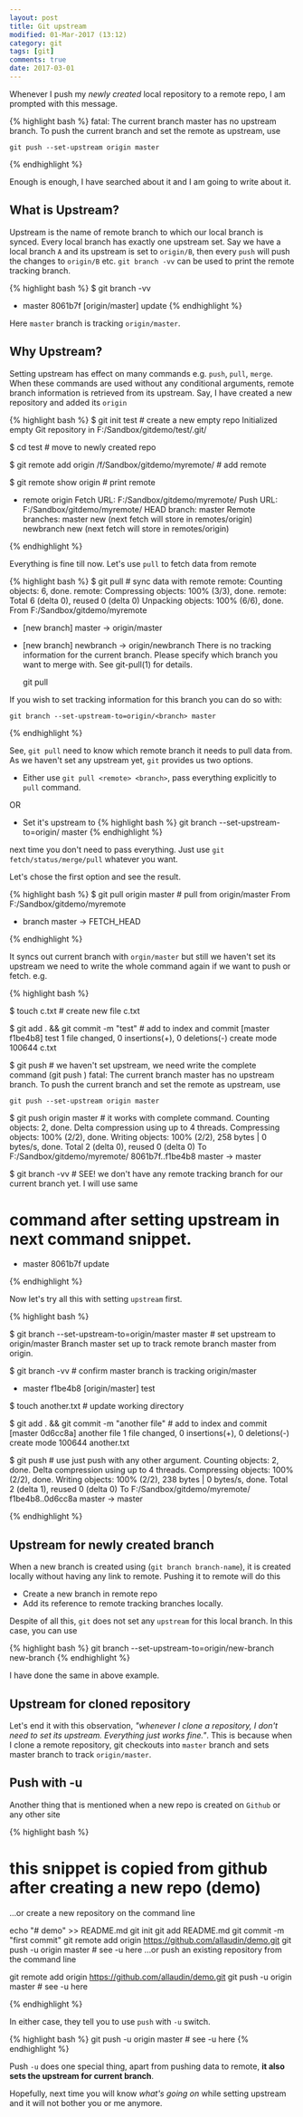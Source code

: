 ```yaml
---
layout: post
title: Git upstream
modified: 01-Mar-2017 (13:12)
category: git
tags: [git]
comments: true
date: 2017-03-01
---
```


Whenever I push my *newly created* local repository to a remote repo, I am prompted with this message.

{% highlight bash %}
fatal: The current branch master has no upstream branch.
To push the current branch and set the remote as upstream, use

    git push --set-upstream origin master

{% endhighlight %}

Enough is enough, I have searched about it and I am going to write about it.

## What is Upstream?

Upstream is the name of remote branch to which our local branch is synced. Every local branch has exactly one upstream set. Say we have a
local branch `A` and its upstream is set to `origin/B`, then every `push` will push the changes to `origin/B` etc. `git branch -vv` can be
used to print the remote tracking branch.

{% highlight bash %}
$ git branch -vv
* master 8061b7f [origin/master] update
{% endhighlight %}

Here `master` branch is tracking `origin/master`.

## Why Upstream?

Setting upstream has effect on many commands e.g. `push`, `pull`, `merge`. When these commands are used without any conditional arguments,
remote branch information is retrieved from its upstream. Say, I have created a new repository and added its `origin`

{% highlight bash %}
$ git init test # create a new empty repo
Initialized empty Git repository in F:/Sandbox/gitdemo/test/.git/

$ cd test # move to newly created repo

$ git remote add origin /f/Sandbox/gitdemo/myremote/ # add remote

$ git remote show origin # print remote
* remote origin
  Fetch URL: F:/Sandbox/gitdemo/myremote/
  Push  URL: F:/Sandbox/gitdemo/myremote/
  HEAD branch: master
  Remote branches:
    master    new (next fetch will store in remotes/origin)
    newbranch new (next fetch will store in remotes/origin)

{% endhighlight %}

Everything is fine till now. Let's use `pull` to fetch data from remote

{% highlight bash %}
$ git pull # sync data with remote
remote: Counting objects: 6, done.
remote: Compressing objects: 100% (3/3), done.
remote: Total 6 (delta 0), reused 0 (delta 0)
Unpacking objects: 100% (6/6), done.
From F:/Sandbox/gitdemo/myremote
 * [new branch]      master     -> origin/master
 * [new branch]      newbranch  -> origin/newbranch
There is no tracking information for the current branch.
Please specify which branch you want to merge with.
See git-pull(1) for details.

    git pull <remote> <branch>

If you wish to set tracking information for this branch you can do so with:

    git branch --set-upstream-to=origin/<branch> master

{% endhighlight %}

See, `git pull` need to know which remote branch it needs to pull data from. As we haven't set any upstream yet, `git` provides us two options.

- Either use `git pull <remote> <branch>`, pass everything explicitly to `pull` command.

OR

- Set it's upstream to 
{% highlight bash %}
git branch --set-upstream-to=origin/<branch> master
{% endhighlight %}

next time you don't need to pass everything. Just use `git fetch/status/merge/pull` whatever
you want.

Let's chose the first option and see the result.

{% highlight bash %}
$ git pull origin master # pull from origin/master
From F:/Sandbox/gitdemo/myremote
 * branch            master     -> FETCH_HEAD

{% endhighlight %}

It syncs out current branch with `orgin/master` but still we haven't set its upstream we need to write the whole command again if we want to
push or fetch. e.g.

{% highlight bash %}

$ touch c.txt # create new file c.txt

$ git add . && git commit -m "test" # add to index and commit
[master f1be4b8] test
 1 file changed, 0 insertions(+), 0 deletions(-)
 create mode 100644 c.txt

$ git push # we haven't set upstream, we need write the complete command (git push <remote> <branch>)
fatal: The current branch master has no upstream branch.
To push the current branch and set the remote as upstream, use

    git push --set-upstream origin master


$ git push origin master # it works with complete command.
Counting objects: 2, done.
Delta compression using up to 4 threads.
Compressing objects: 100% (2/2), done.
Writing objects: 100% (2/2), 258 bytes | 0 bytes/s, done.
Total 2 (delta 0), reused 0 (delta 0)
To F:/Sandbox/gitdemo/myremote/
   8061b7f..f1be4b8  master -> master

$ git branch -vv # SEE! we don't have any remote tracking branch for our current branch yet. I will use same
# command after setting upstream in next command snippet.
* master 8061b7f update

{% endhighlight %}

Now let's try all this with setting `upstream` first. 

{% highlight bash %}

$ git branch --set-upstream-to=origin/master master # set upstream to origin/master
Branch master set up to track remote branch master from origin.

$ git branch -vv # confirm master branch is tracking origin/master
* master f1be4b8 [origin/master] test

$ touch another.txt # update working directory

$ git add . && git commit -m "another file" # add to index and commit
[master 0d6cc8a] another file
 1 file changed, 0 insertions(+), 0 deletions(-)
 create mode 100644 another.txt

$ git push # use just push with any other argument.
Counting objects: 2, done.
Delta compression using up to 4 threads.
Compressing objects: 100% (2/2), done.
Writing objects: 100% (2/2), 238 bytes | 0 bytes/s, done.
Total 2 (delta 1), reused 0 (delta 0)
To F:/Sandbox/gitdemo/myremote/
   f1be4b8..0d6cc8a  master -> master

{% endhighlight %}

## Upstream for newly created branch

When a new branch is created using (`git branch branch-name`), it is created locally without having any link to remote. Pushing it to
remote will do this

- Create a new branch in remote repo
- Add its reference to remote tracking branches locally.

Despite of all this, `git` does not set any `upstream` for this local branch. In this case, you can use

{% highlight bash %}
git branch --set-upstream-to=origin/new-branch new-branch
{% endhighlight %}

I have done the same in above example.

## Upstream for cloned repository

Let's end it with this observation, *"whenever I clone a repository, I don't need to set its upstream. Everything just works fine."*. This is
because when I clone a remote repository, git checkouts into `master` branch and sets master branch to track `origin/master`.

## Push with -u

Another thing that is mentioned when a new repo is created on `Github` or any other site

{% highlight bash %}
# this snippet is copied from github after creating a new repo (demo)

…or create a new repository on the command line

echo "# demo" >> README.md
git init
git add README.md
git commit -m "first commit"
git remote add origin https://github.com/allaudin/demo.git
git push -u origin master # see -u here
…or push an existing repository from the command line

git remote add origin https://github.com/allaudin/demo.git
git push -u origin master # see -u here

{% endhighlight %}

In either case, they tell you to use `push` with `-u` switch.

{% highlight bash %}
git push -u origin master # see -u here
{% endhighlight %}

Push `-u` does one special thing, apart from pushing data to remote, **it also sets the upstream for current branch**.


Hopefully, next time you will know *what's going on* while setting upstream and it will not bother you or me anymore.
